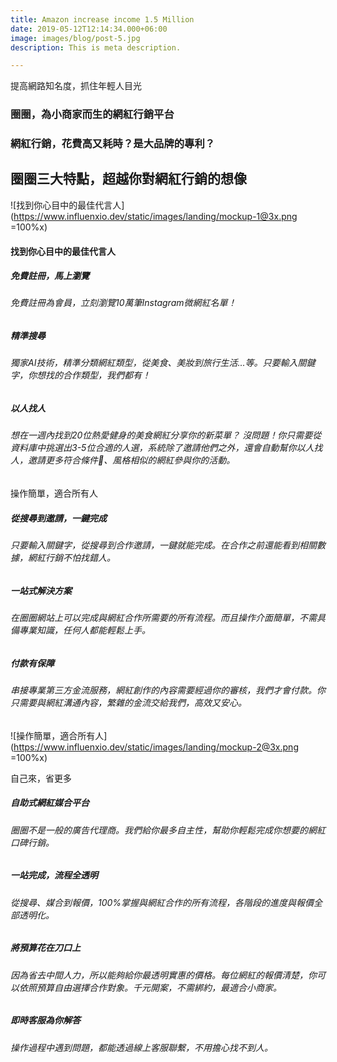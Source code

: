 ```yaml
---
title: Amazon increase income 1.5 Million
date: 2019-05-12T12:14:34.000+06:00
image: images/blog/post-5.jpg
description: This is meta description.

---
```

提高網路知名度，抓住年輕人目光

### 圈圈，為小商家而生的網紅行銷平台

### 網紅行銷，花費高又耗時？是大品牌的專利？

## 圈圈三大特點，超越你對網紅行銷的想像

![找到你心目中的最佳代言人](https://www.influenxio.dev/static/images/landing/mockup-1@3x.png =100%x)

#### 找到你心目中的最佳代言人

##### 免費註冊，馬上瀏覽

###### 免費註冊為會員，立刻瀏覽10萬筆Instagram微網紅名單！

##### 精準搜尋

###### 獨家AI技術，精準分類網紅類型，從美食、美妝到旅行生活...等。只要輸入關鍵字，你想找的合作類型，我們都有！

##### 以人找人

###### 想在一週內找到20位熱愛健身的美食網紅分享你的新菜單？ 沒問題！你只需要從資料庫中挑選出3-5位合適的人選，系統除了邀請他們之外，還會自動幫你以人找人，邀請更多符合條件、風格相似的網紅參與你的活動。

操作簡單，適合所有人

##### 從搜尋到邀請，一鍵完成

###### 只要輸入關鍵字，從搜尋到合作邀請，一鍵就能完成。在合作之前還能看到相關數據，網紅行銷不怕找錯人。

##### 一站式解決方案

###### 在圈圈網站上可以完成與網紅合作所需要的所有流程。而且操作介面簡單，不需具備專業知識，任何人都能輕鬆上手。

##### 付款有保障

###### 串接專業第三方金流服務，網紅創作的內容需要經過你的審核，我們才會付款。你只需要與網紅溝通內容，繁雜的金流交給我們，高效又安心。

![操作簡單，適合所有人](https://www.influenxio.dev/static/images/landing/mockup-2@3x.png =100%x)

自己來，省更多

##### 自助式網紅媒合平台

###### 圈圈不是一般的廣告代理商。我們給你最多自主性，幫助你輕鬆完成你想要的網紅口碑行銷。

##### 一站完成，流程全透明

###### 從搜尋、媒合到報價，100%掌握與網紅合作的所有流程，各階段的進度與報價全部透明化。

##### 將預算花在刀口上

###### 因為省去中間人力，所以能夠給你最透明實惠的價格。每位網紅的報價清楚，你可以依照預算自由選擇合作對象。千元開案，不需綁約，最適合小商家。

##### 即時客服為你解答

###### 操作過程中遇到問題，都能透過線上客服聯繫，不用擔心找不到人。